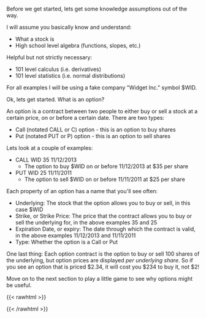 ---
---
Before we get started, lets get some knowledge assumptions out of the way.

I will assume you basically know and understand:
* What a stock is
* High school level algebra (functions, slopes, etc.)

Helpful but not strictly necessary:
* 101 level calculus (i.e. derivatives)
* 101 level statistics (i.e. normal distributions)

For all examples I will be using a fake company "Widget Inc." symbol $WID.

Ok, lets get started. What is an option?

An option is a contract between two people to either buy or sell a stock at a certain price, on or before a certain date. There are two types:
* Call (notated CALL or C) option - this is an option to buy shares
* Put (notated PUT or P) option - this is an option to sell shares

Lets look at a couple of examples:
* CALL WID 35 11/12/2013
    * The option to buy $WID on or before 11/12/2013 at $35 per share
* PUT WID 25 11/11/2011
    * The option to sell $WID on or before 11/11/2011 at $25 per share

Each property of an option has a name that you'll see often:
* Underlying: The stock that the option allows you to buy or sell, in this case $WID
* Strike, or Strike Price: The price that the contract allows you to buy or sell the underlying for, in the above examples 35 and 25
* Expiration Date, or expiry: The date through which the contract is valid, in the above examples 11/12/2013 and 11/11/2011
* Type: Whether the option is a Call or Put

One last thing: Each option contract is the option to buy or sell 100 shares of the underlying, but option prices are displayed _per underlying share_. So if you see an option that is priced $2.34, it will cost you $234 to buy it, not $2!

Move on to the next section to play a little game to see why options might be useful.

{{< rawhtml >}}
<!--
  <h1>Hello</h1>-->
{{< /rawhtml >}}
